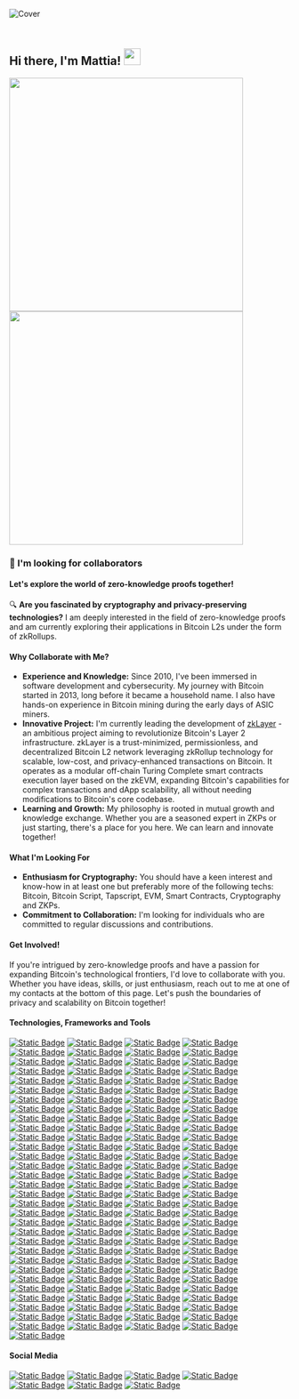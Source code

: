 ![Cover](https://miro.medium.com/v2/resize:fit:1358/0*eIhVp0KXrXSSHORN.gif)

## <br>Hi there, I'm Mattia! <img src="https://user-images.githubusercontent.com/42378118/110234147-e3259600-7f4e-11eb-95be-0c4047144dea.gif" width="30"><br>

<a href="#">
  <img src="https://github-readme-stats.vercel.app/api?username=btcleet&show_icons=true&count_private=true&hide_border=true&theme=github_dark" width="420" />
</a>
<a href="#">
  <img src="https://github-readme-stats.vercel.app/api/top-langs?username=btcleet&layout=compact&langs_count=8&hide_border=true&theme=github_dark" width="420" />
</a>

### 👀 I'm looking for collaborators

#### Let's explore the world of zero-knowledge proofs together!

🔍 **Are you fascinated by cryptography and privacy-preserving technologies?** I am deeply interested in the field of zero-knowledge proofs and am currently exploring their applications in Bitcoin L2s under the form of zkRollups.

#### Why Collaborate with Me?
- **Experience and Knowledge:** Since 2010, I've been immersed in software development and cybersecurity. My journey with Bitcoin started in 2013, long before it became a household name. I also have hands-on experience in Bitcoin mining during the early days of ASIC miners.
- **Innovative Project:** I'm currently leading the development of [zkLayer](https://www.github.com/zkLayer) - an ambitious project aiming to revolutionize Bitcoin's Layer 2 infrastructure. zkLayer is a trust-minimized, permissionless, and decentralized Bitcoin L2 network leveraging zkRollup technology for scalable, low-cost, and privacy-enhanced transactions on Bitcoin. It operates as a modular off-chain Turing Complete smart contracts execution layer based on the zkEVM, expanding Bitcoin's capabilities for complex transactions and dApp scalability, all without needing modifications to Bitcoin's core codebase.
- **Learning and Growth:** My philosophy is rooted in mutual growth and knowledge exchange. Whether you are a seasoned expert in ZKPs or just starting, there's a place for you here. We can learn and innovate together!

#### What I'm Looking For
- **Enthusiasm for Cryptography:** You should have a keen interest and know-how in at least one but preferably more of the following techs: Bitcoin, Bitcoin Script, Tapscript, EVM, Smart Contracts, Cryptography and ZKPs.
- **Commitment to Collaboration:** I'm looking for individuals who are committed to regular discussions and contributions.

#### Get Involved!
If you're intrigued by zero-knowledge proofs and have a passion for expanding Bitcoin's technological frontiers, I'd love to collaborate with you. Whether you have ideas, skills, or just enthusiasm, reach out to me at one of my contacts at the bottom of this page. Let's push the boundaries of privacy and scalability on Bitcoin together!

#### Technologies, Frameworks and Tools

[![Static Badge](https://img.shields.io/badge/-MacBook%20Pro-000000?style=for-the-badge&logo=apple&logoColor=%23FFFFFF)](#)
[![Static Badge](https://img.shields.io/badge/-Raspberry%20Pi-C7053D?style=for-the-badge&logo=raspberrypi&logoColor=%23FFFFFF)](#)
[![Static Badge](https://img.shields.io/badge/-Intel-0068B5?style=for-the-badge&logo=intel&logoColor=%23ffffff)](#)
[![Static Badge](https://img.shields.io/badge/-arm-0091BD?style=for-the-badge&logo=arm&logoColor=%23ffffff)](#)
[![Static Badge](https://img.shields.io/badge/-Risc--V-0A3799?style=for-the-badge&logo=riscv&logoColor=%23ffffff)](#)
[![Static Badge](https://img.shields.io/badge/-macOS-000000?style=for-the-badge&logo=apple&logoColor=%23FFFFFF)](#)
[![Static Badge](https://img.shields.io/badge/-Linux-FCC624?style=for-the-badge&logo=linux&logoColor=%23000000)](#)
[![Static Badge](https://img.shields.io/badge/-ZSH-F15A24?style=for-the-badge&logo=zsh&logoColor=FFFFFF)](#)
[![Static Badge](https://img.shields.io/badge/-Bash-4EAA25?style=for-the-badge&logo=gnubash&logoColor=FFFFFF)](#)
[![Static Badge](https://img.shields.io/badge/-iTerm-000000?style=for-the-badge&logo=iterm2&logoColor=FFFFFF)](#)
[![Static Badge](https://img.shields.io/badge/-Debian-D70A53?style=for-the-badge&logo=debian&logoColor=%23ffffff)](#)
[![Static Badge](https://img.shields.io/badge/-Ubuntu-DD4814?style=for-the-badge&logo=ubuntu&logoColor=%23ffffff)](#)
[![Static Badge](https://img.shields.io/badge/-Fedora-0B57A4?style=for-the-badge&logo=fedora&logoColor=%23ffffff)](#)
[![Static Badge](https://img.shields.io/badge/-Rocky-1BB981?style=for-the-badge&logo=rockylinux&logoColor=%23ffffff)](#)
[![Static Badge](https://img.shields.io/badge/-Red%20Hat-EE0000?style=for-the-badge&logo=redhat&logoColor=%23ffffff)](#)
[![Static Badge](https://img.shields.io/badge/-Suse-73BA25?style=for-the-badge&logo=suse&logoColor=%23ffffff)](#)
[![Static Badge](https://img.shields.io/badge/-OpenSuse-73BA25?style=for-the-badge&logo=opensuse&logoColor=%23ffffff)](#)
[![Static Badge](https://img.shields.io/badge/-Arch-1793D1?style=for-the-badge&logo=archlinux&logoColor=%23ffffff)](#)
[![Static Badge](https://img.shields.io/badge/-Gentoo-54487A?style=for-the-badge&logo=gentoo&logoColor=%23ffffff)](#)
[![Static Badge](https://img.shields.io/badge/-Tails-56347C?style=for-the-badge&logo=tails&logoColor=FFFFFF)](#)
[![Static Badge](https://img.shields.io/badge/-Kali-557C94?style=for-the-badge&logo=kalilinux&logoColor=FFFFFF)](#)
[![Static Badge](https://img.shields.io/badge/-OWASP-000000?style=for-the-badge&logo=owasp&logoColor=FFFFFF)](#)
[![Static Badge](https://img.shields.io/badge/-PortSwigger-FF6633?style=for-the-badge&logo=portswigger&logoColor=FFFFFF)](#)
[![Static Badge](https://img.shields.io/badge/-Tor-7D4698?style=for-the-badge&logo=torproject&logoColor=FFFFFF)](#)
[![Static Badge](https://img.shields.io/badge/-VMware-607078?style=for-the-badge&logo=vmware&logoColor=FFFFFF)](#)
[![Static Badge](https://img.shields.io/badge/-Virtual%20Box-%23183A61?style=for-the-badge&logo=virtualbox&logoColor=FFFFFF)](#)
[![Static Badge](https://img.shields.io/badge/-OpenWRT-00B5E2?style=for-the-badge&logo=openwrt&logoColor=FFFFFF)](#)
[![Static Badge](https://img.shields.io/badge/-OpenVPN-EA7E20?style=for-the-badge&logo=openvpn&logoColor=FFFFFF)](#)
[![Static Badge](https://img.shields.io/badge/-OpenSSL-721412?style=for-the-badge&logo=openssl&logoColor=FFFFFF)](#)
[![Static Badge](https://img.shields.io/badge/-WireGuard-88171A?style=for-the-badge&logo=wireguard&logoColor=FFFFFF)](#)
[![Static Badge](https://img.shields.io/badge/-PiHole-96060C?style=for-the-badge&logo=pihole&logoColor=FFFFFF)](#)
[![Static Badge](https://img.shields.io/badge/-Proton-6D4AFF?style=for-the-badge&logo=proton&logoColor=FFFFFF)](#)
[![Static Badge](https://img.shields.io/badge/-Bitwarden-175DDC?style=for-the-badge&logo=bitwarden&logoColor=FFFFFF)](#)
[![Static Badge](https://img.shields.io/badge/-Visual%20Studio%20Code-0078D7?style=for-the-badge&logo=visualstudiocode&logoColor=%23ffffff)](#)
[![Static Badge](https://img.shields.io/badge/-Sublime%20Text-FD911F?style=for-the-badge&logo=sublimetext&logoColor=%23ffffff)](#)
[![Static Badge](https://img.shields.io/badge/-Vim-0A9832?style=for-the-badge&logo=vim&logoColor=%23ffffff)](#)
[![Static Badge](https://img.shields.io/badge/-HTML5-de4610?style=for-the-badge&logo=HTML5&logoColor=%23FFFFFF)](#)
[![Static Badge](https://img.shields.io/badge/-CSS3-264de4?style=for-the-badge&logo=CSS3&logoColor=%23FFFFFF)](#)
[![Static Badge](https://img.shields.io/badge/-Sass-c76396?style=for-the-badge&logo=sass&logoColor=FFFFFF)](#)
[![Static Badge](https://img.shields.io/badge/-TailwindCSS-06B6D4?style=for-the-badge&logo=tailwindcss&logoColor=FFFFFF)](#)
[![Static Badge](https://img.shields.io/badge/-TailwindUI-06B6D4?style=for-the-badge&logo=tailwindcss&logoColor=FFFFFF)](#)
[![Static Badge](https://img.shields.io/badge/-ChakraUI-319795?style=for-the-badge&logo=chakraui&logoColor=FFFFFF)](#)
[![Static Badge](https://img.shields.io/badge/-NextUI-000000?style=for-the-badge&logo=nextUI&logoColor=FFFFFF)](#)
[![Static Badge](https://img.shields.io/badge/-RadixUI-161618?style=for-the-badge&logo=radixui&logoColor=FFFFFF)](#)
[![Static Badge](https://img.shields.io/badge/-Shadcn%2FUI-000000?style=for-the-badge&logo=shadcnui&logoColor=FFFFFF)](#)
[![Static Badge](https://img.shields.io/badge/-MUI-007FFF?style=for-the-badge&logo=mui&logoColor=FFFFFF)](#)
[![Static Badge](https://img.shields.io/badge/-Bootstrap-7952B3?style=for-the-badge&logo=bootstrap&logoColor=FFFFFF)](#)
[![Static Badge](https://img.shields.io/badge/-Javascript-F0DB4F?style=for-the-badge&logo=javascript&logoColor=%23000)](#)
[![Static Badge](https://img.shields.io/badge/-Typescript-287ACB?style=for-the-badge&logo=typescript&logoColor=%23ffffff)](#)
[![Static Badge](https://img.shields.io/badge/-Node.JS-6CC24A?style=for-the-badge&logo=node.js&logoColor=%23FFFFFF)](#)
[![Static Badge](https://img.shields.io/badge/-pnpm-F9AD01?style=for-the-badge&logo=pnpm&logoColor=FFFFFF)](#)
[![Static Badge](https://img.shields.io/badge/-Yarn-2C8EBB?style=for-the-badge&logo=yarn&logoColor=FFFFFF)](#)
[![Static Badge](https://img.shields.io/badge/-npm-c63332?style=for-the-badge&logo=npm&logoColor=FFFFFF)](#)
[![Static Badge](https://img.shields.io/badge/-.env-ECD53F?style=for-the-badge&logo=dotenv&logoColor=000000)](#)
[![Static Badge](https://img.shields.io/badge/-React-20232A?style=for-the-badge&logo=react&logoColor=5FD5F4)](#)
[![Static Badge](https://img.shields.io/badge/-Redux-593c88?style=for-the-badge&logo=redux&logoColor=FFFFFF)](#)
[![Static Badge](https://img.shields.io/badge/-ESLint-4B32C3?style=for-the-badge&logo=eslint&logoColor=FFFFFF)](#)
[![Static Badge](https://img.shields.io/badge/-Jest-C21325?style=for-the-badge&logo=jest&logoColor=FFFFFF)](#)
[![Static Badge](https://img.shields.io/badge/-Cypress-69D3A7?style=for-the-badge&logo=cypress&logoColor=FFFFFF)](#)
[![Static Badge](https://img.shields.io/badge/-Mocha-8D6748?style=for-the-badge&logo=mocha&logoColor=FFFFFF)](#)
[![Static Badge](https://img.shields.io/badge/-Sentry-362D59?style=for-the-badge&logo=sentry&logoColor=FFFFFF)](#)
[![Static Badge](https://img.shields.io/badge/-SRG--SSR-AF001E?style=for-the-badge&logo=srgssr&logoColor=FFFFFF)](#)
[![Static Badge](https://img.shields.io/badge/-Turbo-5CD8E5?style=for-the-badge&logo=turbo&logoColor=000000)](#)
[![Static Badge](https://img.shields.io/badge/-Next.js-000000?style=for-the-badge&logo=next.js&logoColor=%23FFFFFF)](#)
[![Static Badge](https://img.shields.io/badge/-VITE-646CFF?style=for-the-badge&logo=vite&logoColor=FFFFFF)](#)
[![Static Badge](https://img.shields.io/badge/-Remix-000000?style=for-the-badge&logo=remix&logoColor=FFFFFF)](#)
[![Static Badge](https://img.shields.io/badge/-Astro-BC52EE?style=for-the-badge&logo=astro&logoColor=FFFFFF)](#)
[![Static Badge](https://img.shields.io/badge/-Nest.js-E0234E?style=for-the-badge&logo=nestjs&logoColor=FFFFFF)](#)
[![Static Badge](https://img.shields.io/badge/-Svelte-f43b00?style=for-the-badge&logo=svelte&logoColor=FFFFFF)](#)
[![Static Badge](https://img.shields.io/badge/-Vue.JS-42B883?style=for-the-badge&logo=vue.js&logoColor=FFFFFF)](#)
[![Static Badge](https://img.shields.io/badge/-Nuxt.js-1DDC81?style=for-the-badge&logo=nuxt.js&logoColor=FFFFFF)](#)
[![Static Badge](https://img.shields.io/badge/-GraphQL-e535ab?style=for-the-badge&logo=graphql&logoColor=FFFFFF)](#)
[![Static Badge](https://img.shields.io/badge/-Postman-FF6C37?style=for-the-badge&logo=postman&logoColor=FFFFFF)](#)
[![Static Badge](https://img.shields.io/badge/-Perl-39457E?style=for-the-badge&logo=perl&logoColor=FFFFFF)](#)
[![Static Badge](https://img.shields.io/badge/-Python-306998?style=for-the-badge&logo=Python&logoColor=%23FFFFFF)](#)
[![Static Badge](https://img.shields.io/badge/-PyPI-3775A9?style=for-the-badge&logo=pypi&logoColor=FFFFFF)](#)
[![Static Badge](https://img.shields.io/badge/-Django-092e20?style=for-the-badge&logo=django&logoColor=FFFFFF)](#)
[![Static Badge](https://img.shields.io/badge/-Flask-41AEC4?style=for-the-badge&logo=flask&logoColor=FFFFFF)](#)
[![Static Badge](https://img.shields.io/badge/-Ruby-A91401?style=for-the-badge&logo=ruby&logoColor=%23FFFFFF)](#)
[![Static Badge](https://img.shields.io/badge/-Rails-CC0000?style=for-the-badge&logo=rubyonrails&logoColor=%23FFFFFF)](#)
[![Static Badge](https://img.shields.io/badge/-Go-29BEB0?style=for-the-badge&logo=Go&logoColor=%23FFFFFF)](#)
[![Static Badge](https://img.shields.io/badge/-Gin-2A90D1?style=for-the-badge&logo=gin&logoColor=FFFFFF)](#)
[![Static Badge](https://img.shields.io/badge/-Erlang-A90533?style=for-the-badge&logo=erlang&logoColor=FFFFFF)](#)
[![Static Badge](https://img.shields.io/badge/-Elixir-4B275F?style=for-the-badge&logo=elixir&logoColor=FFFFFF)](#)
[![Static Badge](https://img.shields.io/badge/-Phoenix-FD4F00?style=for-the-badge&logo=phoenixframework&logoColor=FFFFFF)](#)
[![Static Badge](https://img.shields.io/badge/-Rust-B7410E?style=for-the-badge&logo=rust&logoColor=%23FFFFFF)](#)
[![Static Badge](https://img.shields.io/badge/-TOML-9C4121?style=for-the-badge&logo=toml&logoColor=FFFFFF)](#)
[![Static Badge](https://img.shields.io/badge/-YAML-CB171E?style=for-the-badge&logo=yaml&logoColor=FFFFFF)](#)
[![Static Badge](https://img.shields.io/badge/-Markdown-005B96?style=for-the-badge&logo=markdown&logoColor=%23FFFFFF)](#)
[![Static Badge](https://img.shields.io/badge/-WebAssembly-624DE9?style=for-the-badge&logo=webassembly&logoColor=%23FFFFFF)](#)
[![Static Badge](https://img.shields.io/badge/-Solidity-303135?style=for-the-badge&logo=solidity&logoColor=%23FFFFFF)](#)
[![Static Badge](https://img.shields.io/badge/-OpenZeppelin-4E5EE4?style=for-the-badge&logo=openzeppelin&logoColor=FFFFFF)](#)
[![Static Badge](https://img.shields.io/badge/-PostgreSQL-0064a5?style=for-the-badge&logo=postgresql&logoColor=FFFFFF)](#)
[![Static Badge](https://img.shields.io/badge/-MariaDB-073545?style=for-the-badge&logo=mariadb&logoColor=FFFFFF)](#)
[![Static Badge](https://img.shields.io/badge/-Redis-D82C20?style=for-the-badge&logo=redis&logoColor=FFFFFF)](#)
[![Static Badge](https://img.shields.io/badge/-Git-F1502F?style=for-the-badge&logo=git&logoColor=FFFFFF)](#)
[![Static Badge](https://img.shields.io/badge/-Docker-0DB7ED?style=for-the-badge&logo=docker&logoColor=FFFFFF)](#)
[![Static Badge](https://img.shields.io/badge/-Portainer-13BEF9?style=for-the-badge&logo=portainer&logoColor=FFFFFF)](#)
[![Static Badge](https://img.shields.io/badge/-Kubernetes-3970E4?style=for-the-badge&logo=kubernetes&logoColor=FFFFFF)](#)
[![Static Badge](https://img.shields.io/badge/-Ansible-EE0000?style=for-the-badge&logo=ansible&logoColor=FFFFFF)](#)
[![Static Badge](https://img.shields.io/badge/-Nginx-0B9539?style=for-the-badge&logo=nginx&logoColor=FFFFFF)](#)
[![Static Badge](https://img.shields.io/badge/-Nginx%20Proxy%20Manager-F15833?style=for-the-badge&logo=nginxproxymanager&logoColor=FFFFFF)](#)
[![Static Badge](https://img.shields.io/badge/-Envoy-D14A9B?style=for-the-badge&logo=envoyproxy&logoColor=FFFFFF)](#)
[![Static Badge](https://img.shields.io/badge/-Jenkins-D33834?style=for-the-badge&logo=jenkins&logoColor=FFFFFF)](#)
[![Static Badge](https://img.shields.io/badge/-Travis%20CI-3EAAAF?style=for-the-badge&logo=travisci&logoColor=FFFFFF)](#)
[![Static Badge](https://img.shields.io/badge/-Circle%20CI-343434?style=for-the-badge&logo=circleci&logoColor=FFFFFF)](#)
[![Static Badge](https://img.shields.io/badge/-GitHub-000000?style=for-the-badge&logo=github&logoColor=FFFFFF)](#)
[![Static Badge](https://img.shields.io/badge/-Leetcode-FFA116?style=for-the-badge&logo=leetcode&logoColor=FFFFFF)](#)
[![Static Badge](https://img.shields.io/badge/-Trello-0052CC?style=for-the-badge&logo=trello&logoColor=FFFFFF)](#)
[![Static Badge](https://img.shields.io/badge/-GitBook-3884FF?style=for-the-badge&logo=gitbook&logoColor=FFFFFF)](#)
[![Static Badge](https://img.shields.io/badge/-Vercel-000000?style=for-the-badge&logo=vercel&logoColor=FFFFFF)](#)
[![Static Badge](https://img.shields.io/badge/-Netlify-00C7B7?style=for-the-badge&logo=netlify&logoColor=FFFFFF)](#)
[![Static Badge](https://img.shields.io/badge/-Heroku-430098?style=for-the-badge&logo=heroku&logoColor=FFFFFF)](#)
[![Static Badge](https://img.shields.io/badge/-AWS-232F3E?style=for-the-badge&logo=amazonaws&logoColor=FFFFFF)](#)
[![Static Badge](https://img.shields.io/badge/-Google%20Cloud-4285F4?style=for-the-badge&logo=googlecloud&logoColor=FFFFFF)](#)
[![Static Badge](https://img.shields.io/badge/-Digital%20Ocean-0080FF?style=for-the-badge&logo=digitalocean&logoColor=FFFFFF)](#)
[![Static Badge](https://img.shields.io/badge/-Alibaba%20Cloud-FF6A00?style=for-the-badge&logo=alibabacloud&logoColor=FFFFFF)](#)
[![Static Badge](https://img.shields.io/badge/-IBM%20Cloud-1261FE?style=for-the-badge&logo=ibmcloud&logoColor=FFFFFF)](#)
[![Static Badge](https://img.shields.io/badge/-Cloudflare-F38020?style=for-the-badge&logo=cloudflare&logoColor=FFFFFF)](#)
[![Static Badge](https://img.shields.io/badge/-Bitcoin-F7931A?style=for-the-badge&logo=Bitcoin&logoColor=%23FFFFFF&color=F7931A)](#)
[![Static Badge](https://img.shields.io/badge/-Lightning-792EE5?style=for-the-badge&logo=lightning&logoColor=FFFFFF&)](#)
[![Static Badge](https://img.shields.io/badge/-Ethereum-37367B?style=for-the-badge&logo=ethereum&logoColor=FFFFFF)](#)
[![Static Badge](https://img.shields.io/badge/-Litecoin-325999?style=for-the-badge&logo=litecoin&logoColor=FFFFFF)](#)
[![Static Badge](https://img.shields.io/badge/-Monero-f46201?style=for-the-badge&logo=monero&logoColor=FFFFFF)](#)
[![Static Badge](https://img.shields.io/badge/-Zcash-%23edb226?style=for-the-badge&logo=zcash&logoColor=000000)](#)

#### Social Media

<a href="https://www.twitter.com/btcleet">![Static Badge](https://img.shields.io/badge/-X-000000?style=for-the-badge&logo=X&logoColor=%23FFFFFF&color=000000)</a>
<a href="https://www.linkedin.com/in/pntmtt">![Static Badge](https://img.shields.io/badge/-LinkedIn-0077B5?style=for-the-badge&logo=LinkedIn&logoColor=%23FFFFFF)</a>
<a href="https://www.crunchbase.com/person/mattia-pintus">![Static Badge](https://img.shields.io/badge/-Crunchbase-0288D1?style=for-the-badge&logo=crunchbase&logoColor=FFFFFF)</a>
<a href="https://www.calendly.com/pntmtt">![Static Badge](https://img.shields.io/badge/-Calendly-006BFF?style=for-the-badge&logo=calendly&logoColor=FFFFFF)</a>
<a href="https://www.discordapp.com/users/421275898344636416">![Static Badge](https://img.shields.io/badge/-Discord-7289DA?style=for-the-badge&logo=discord&logoColor=%23FFFFFF)</a>
<a href="https://t.me/btcleet">![Static Badge](https://img.shields.io/badge/-Telegram-229ED9?style=for-the-badge&logo=telegram&logoColor=%23FFFFFF)</a>
<a href="xmpp:btcleet@rogue.im">![Static Badge](https://img.shields.io/badge/-XMPP-050708?style=for-the-badge&logo=xmpp&logoColor=%23FFFFFF)</a>
